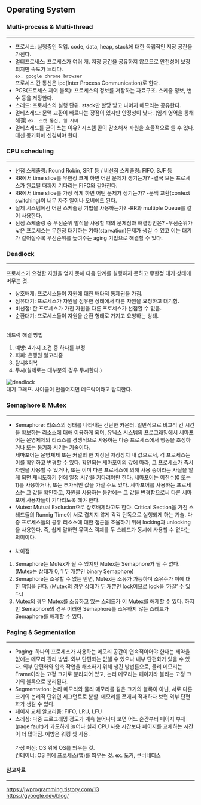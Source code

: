 ## Operating System

### Multi-process & Multi-thread
--------------------------------
* 프로세스: 실행중인 작업. code, data, heap, stack에 대한 독립적인 저장 공간을 가진다. <br>
* 멀티프로세스: 프로세스가 여러 개. 저장 공간을 공유하지 않으므로 안전성이 보장되지만 속도가 느리다. <br>`ex. google chrome browser` <br> 프로세스 간 통신은 ipc(Inter Process Communication)로 한다.<br>
* PCB(프로세스 제어 블록): 프로세스의 정보를 저장하는 자료구조. 스케줄 정보, 변수 등을 저장한다. <br>
* 스레드: 프로세스의 실행 단위. stack만 할당 받고 나머지 메모리는 공유한다. <br>
* 멀티스레드: 문맥 교환이 빠르다는 장점이 있지만 안정성이 낮다. (임계 영역을 통해 해결) `ex. 소켓 통신, 웹 서버`<br>
* 멀티스레드를 굳이 쓰는 이유? 시스템 콜이 감소해서 자원을 효율적으로 쓸 수 있다. 대신 동기화에 신경써야 한다.

### CPU scheduling
-------------------
* 선점 스케줄링: Round Robin, SRT 등 / 비선점 스케줄링: FIFO, SJF 등
* RR에서 time slice를 무한정 크게 하면 어떤 문제가 생기는가?
-결국 모든 프로세스가 완료될 때까지 기다리는 FIFO와 같아진다.
* RR에서 time slice를 가장 작게 하면 어떤 문제가 생기는가?
-문맥 교환(context switching)이 너무 자주 일어나 오버헤드 된다.
* 실제 시스템에선 어떤 스케줄링 기법을 사용하는가?
-RR과 multiple Queue를 같이 사용한다.
* 선점 스케줄링 중 우선순위 발식을 사용할 때의 문제점과 해결방안은?
-우선순위가 낮은 프로세스는 무한정 대기하는 기아(starvation)문제가 생길 수 있고 이는 대기가 길어질수록 우선순위를 높여주는 aging 기법으로 해결할 수 있다.

### Deadlock
------------
프로세스가 요청한 자원을 얻지 못해 다음 단계를 실행하지 못하고 무한정 대기 상태에 머무는 것. <br>

* 상호배제: 프로세스들이 자원에 대한 배타적 통제권을 가짐.<br>
* 점유대기: 프로세스가 자원을 점유한 상태에서 다른 자원을 요청하고 대기함.<br>
* 비선점: 한 프로세스가 가진 자원을 다른 프로세스가 선점할 수 없음.<br>
* 순환대기: 프로세스들이 자원을 순환 형태로 가지고 요청하는 상태.<br><br>

데드락 해결 방법<br>
1. 예방: 4가지 조건 중 하나를 부정<br>
2. 회피: 은행원 알고리즘<br>
3. 탐지&회복<br>
4. 무시(실제로는 대부분의 경우 무시한다.)

![deadlock](https://user-images.githubusercontent.com/35550051/95063162-f5e63580-0738-11eb-8dc5-89d41e349744.png)<br>
대기 그래프. 사이클이 만들어지면 데드락이라고 탐지한다.

### Semaphore & Mutex
----------------------
* Semaphore: 리소스의 상태를 나타내는 간단한 카운터. 일반적으로 비교적 긴 시간을 확보하는 리소스에 대해 이용하게 되며, 유닉스 시스템의 프로그래밍에서 세마포어는 운영체제의 리소스를 경쟁적으로 사용하는 다중 프로세스에서 행동을 조정하거나 또는 동기화 시키는 기술이다. <br>
세마포어는 운영체제 또는 커널의 한 지정된 저장장치 내 값으로서, 각 프로세스는 이를 확인하고 변경할 수 있다. 확인되는 세마포어의 값에 따라, 그 프로세스가 즉시 자원을 사용할 수 있거나, 또는 이미 다른 프로세스에 의해 사용 중이라는 사실을 알게 되면 재시도하기 전에 일정 시간을 기다려야만 한다. 세마포어는 이진수(0 또는 1)를 사용하거나, 또는 추가적인 값을 가질 수도 있다. 세마포어를 사용하는 프로세스는 그 값을 확인하고, 자원을 사용하는 동안에는 그 값을 변경함으로써 다른 세마포어 사용자들이 기다리도록 해야 한다.<br>
* Mutex: Mutual Exclusion으로 상호배제라고도 한다. Critical Section을 가진 스레드들의 Runnig Time이 서로 겹치지 않게 각각 단독으로 실행되게 하는 기술. 다중 프로세스들의 공유 리소스에 대한 접근을 조율하기 위해 locking과 unlocking을 사용한다. 즉, 쉽게 말하면 뮤텍스 객체를 두 스레드가 동시에 사용할 수 없다는 의미이다.<br><br>
* 차이점
1. Semaphore는 Mutex가 될 수 있지만 Mutex는 Semaphore가 될 수 없다. (Mutex는 상태가 0, 1 두 개뿐인 binary Semaphore)
2. Semaphore는 소유할 수 없는 반면, Mutex는 소유가 가능하며 소유주가 이에 대한 책임을 진다. (Mutex의 경우 상태가 두 개뿐인 lock이므로 lock을 ‘가질’ 수 있다.)
3. Mutex의 경우 Mutex를 소유하고 있는 스레드가 이 Mutex를 해제할 수 있다. 하지만 Semaphore의 경우 이러한 Semaphore를 소유하지 않는 스레드가 Semaphore를 해제할 수 있다.

### Paging & Segmentation
--------------------------
* Paging: 하나의 프로세스가 사용하는 메모리 공간이 연속적이어야 한다는 제약을 없애는 메모리 관리 방법. 외부 단편화는 없앨 수 있으나 내부 단편화가 있을 수 있다. 외부 단편화와 압축 작업을 해소하기 위해 생긴 방법론으로, 물리 메모리는 Frame이라는 고정 크기로 분리되어 있고, 논리 메모리는 페이지라 불리는 고정 크기의 블록으로 분리된다.<br>
* Segmentation: 논리 메모리와 물리 메모리를 같은 크기의 블록이 아닌, 서로 다른 크기의 논리적 단위인 세그먼트로 분할. 메모리를 쪼개서 적재하다 보면 외부 단편화가 생길 수 있다.<br>
* 페이지 교체 알고리즘: FIFO, LRU, LFU<br>
* 스레싱: 다중 프로그래밍 정도가 계속 늘어나다 보면 어느 순간부터 페이지 부재(page fault)가 과도하게 늘어나 실제 CPU 사용 시간보다 페이지를 교체하는 시간이 더 많아짐. 예방은 워킹 셋 사용.<br><br>
가상 머신: OS 위에 OS를 띄우는 것.<br>
컨테이너: OS 위에 프로세스(앱)를 띄우는 것. ex. 도커, 쿠버네티스

#### 참고자료
-------------
https://jwprogramming.tistory.com/13 <br>
https://gyoogle.dev/blog/ <br>
